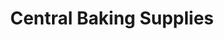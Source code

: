 ---
title: "Central Baking Supplies"
url: /chicago/central-baking-supplies-south-western-avenue/
shop: bakery
---